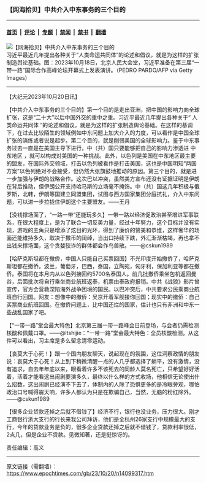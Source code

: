 ### 【网海拾贝】中共介入中东事务的三个目的

---

#### [首页](../../../..?n14099317) &nbsp;|&nbsp; [评论](../../../../../epoch-comment?n14099317) &nbsp;|&nbsp; [专题](../../../../../epoch-special?n14099317) &nbsp;|&nbsp; [禁闻](../../../../../epoch-news?n14099317) &nbsp;|&nbsp; [禁书](../../../../../books?n14099317) &nbsp;|&nbsp; [翻墙](https://github.com/gfw-breaker/nogfw/blob/master/README.md?n14099317)


<div><img alt="【网海拾贝】中共介入中东事务的三个目的" class="attachment-djy_600_400 size-djy_600_400 wp-post-image" src="https://i.epochtimes.com/assets/uploads/2023/10/id14098002-GettyImages-1730512248-600x400.jpg"/>
<div class="caption">
 习近平最近几年提出各种关于“人类命运共同体”的论述和倡议，就是为这样的扩张制造舆论基础。图：2023年10月18日，北京人民大会堂，习近平准备在第三届“一带一路”国际合作高峰论坛开幕式上发表演讲。（PEDRO PARDO/AFP via Getty Images）
</div></div><hr/><div class="post_content" id="artbody" itemprop="articleBody">
 <!-- article content begin -->
 <p>
  【大纪元2023年10月20日讯】
 </p>
 <p>
  【中共介入中东事务的三个目的】第一个目的是走出亚洲，把中国的影响力向全球扩张，这是“二十大”以后中国外交的重中之重。习近平最近几年提出各种关于“
  <ok href="https://www.epochtimes.com/gb/tag/%E4%BA%BA%E7%B1%BB%E5%91%BD%E8%BF%90%E5%85%B1%E5%90%8C%E4%BD%93.html">
   人类命运共同体
  </ok>
  ”的论述和倡议，就是为这样的扩张制造舆论基础。在这样的基调下，在过去比较陌生的领域例如中东问题上加大介入的力度，可以看作是中国全球扩张的演练或者说是起步。第二个目的，就是削弱美国的全球影响力。鉴于中东事务过去一直是在美国主导下进行，中（共）国只要能够把自己的影响力渗透进
  <ok href="https://www.epochtimes.com/gb/tag/%E4%B8%AD%E4%B8%9C%E5%9C%B0%E5%8C%BA.html">
   中东地区
  </ok>
  ，就可以构成对美国的一种挑战。此外，以色列是美国在中东地区最主要的盟友，在国际外交领域，打击以色列被看作是打击美国，这也是中国明知“两国方案”以色列绝对不会接受，但仍然大张旗鼓地推动的原因。第三个目的，就是进一步加强与伊朗的战略合作。这次巴以冲突，虽然美方宣布还没有证据证明是伊朗在背后推动，但伊朗公开支持哈马斯的立场毫不掩饰。中（共）国这几年积极与俄罗斯，北韩，伊朗等国建立同盟集团，试图与西方国家集团分庭抗礼，介入中东问题，可以进一步拉拢住伊朗这个主要盟友。——王丹
 </p>
 <p>
  【没钱撑场面了，“一路一带”还能玩多久】一带一路以经济促政治甚至增进军事联系，在很大程度上，是为了联合一切反美力量，经过十年努力，这个目标并没有实现，游戏的主角只是增添了炫目的光环，得到了廉价的赞美和恭维，这样奢华的场面还能维持多久，取决于撒币的阔绰，当出口持续下跌，外汇渐渐枯竭，再也拿不出钱来撑场面，这个贪婪狡诈的群体都会作鸟兽散。——@cskun1989
 </p>
 <p>
  【哈萨克斯坦都在撤侨，中国人只能自己买票回国】不光印度开始撤侨了，哈萨克斯坦都在撤侨。波兰，葡萄牙，巴西，泰国，立陶宛，匈牙利，保加利亚等都在撤侨。泰国将在本月内从以色列接回约5700名泰国人。前几批撤侨乘坐包机返回曼谷，后面批次将自行乘坐商业航班返泰，机票由泰政府报销。中共《战狼》影片曾宣传，官方会营救深陷海外战争困境的国民。以巴冲突后，中共要求公民乘商业航班自行回国。网友：想像中的撤侨：吴京开着军舰接你回国；现实中的撤侨：自己买票商业航班回国。在撤侨问题上，比中国还烂的国家，估计也只有非洲和中东一些战乱国家了吧。
 </p>
 <p>
  【“一带一路”堂会最大特色】北京第三届一带一路峰会日前登场，与会者仍需检测核酸和佩戴口罩。——@ltshijie：“一带一路”堂会最大特色：全员核酸检测。从这件可以看出，习主席是多么留念清零运动。
 </p>
 <p>
  【哀莫大于心死！】跟一个国内朋友聊天，说起现在的氛围，这位洞察政情的朋友说：哀莫大于心死！从上到下稍微清醒一点的人几乎都选择了躺平，没有激情，没有追求，自去年年底以来，眼看着许多不该死去的同龄人莫名死亡，只希望好好活着，活着才能看这出闹剧要演多久，最终以什么样的方式收场，他相信无论使出什么招数，这出闹剧已经演不下去了，体制内的人除了恐惧更多的是冷眼旁观，哪怕政治口号喊得震天响，许多人都认为只是在欺骗自己，当然，无脑的粉红除外。——@cskun1989
 </p>
 <p>
  【很多企业贷款还掉之后就不借钱了】经济不行，银行也没业务，压力很大。刚才工商银行浙大支行的行长来我公司拜访，他们是全杭州26家支行中规模最大的支行，今年的贷款业务是负的，很多企业贷款还掉之后就不借钱了，贷款利率很低，2点几，但是企业不贷款。见微知著，还是挺惊讶的。
 </p>
 <p>
  责任编辑：高义
 </p>
 <!-- article content end -->
 <div id="below_article_ad">
 </div>
</div>


---

原文链接（需翻墙）：https://www.epochtimes.com/gb/23/10/20/n14099317.htm